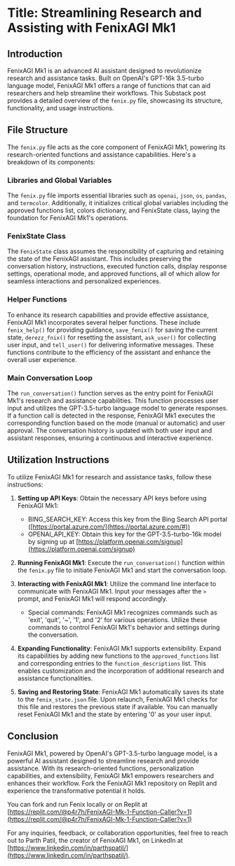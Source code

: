 # Title: Streamlining Research and Assisting with FenixAGI Mk1

## Introduction

FenixAGI Mk1 is an advanced AI assistant designed to revolutionize research and assistance tasks. Built on OpenAI's GPT-16k 3.5-turbo language model, FenixAGI Mk1 offers a range of functions that can aid researchers and help streamline their workflows. This Substack post provides a detailed overview of the `fenix.py` file, showcasing its structure, functionality, and usage instructions.

## File Structure

The `fenix.py` file acts as the core component of FenixAGI Mk1, powering its research-oriented functions and assistance capabilities. Here's a breakdown of its components:

### Libraries and Global Variables

The `fenix.py` file imports essential libraries such as `openai`, `json`, `os`, `pandas`, and `termcolor`. Additionally, it initializes critical global variables including the approved functions list, colors dictionary, and FenixState class, laying the foundation for FenixAGI Mk1's operations.

### FenixState Class

The `FenixState` class assumes the responsibility of capturing and retaining the state of the FenixAGI assistant. This includes preserving the conversation history, instructions, executed function calls, display response settings, operational mode, and approved functions, all of which allow for seamless interactions and personalized experiences.

### Helper Functions

To enhance its research capabilities and provide effective assistance, FenixAGI Mk1 incorporates several helper functions. These include `fenix_help()` for providing guidance, `save_fenix()` for saving the current state, `derezz_fnix()` for resetting the assistant, `ask_user()` for collecting user input, and `tell_user()` for delivering informative messages. These functions contribute to the efficiency of the assistant and enhance the overall user experience.

### Main Conversation Loop

The `run_conversation()` function serves as the entry point for FenixAGI Mk1's research and assistance capabilities. This function processes user input and utilizes the GPT-3.5-turbo language model to generate responses. If a function call is detected in the response, FenixAGI Mk1 executes the corresponding function based on the mode (manual or automatic) and user approval. The conversation history is updated with both user input and assistant responses, ensuring a continuous and interactive experience.

## Utilization Instructions

To utilize FenixAGI Mk1 for research and assistance tasks, follow these instructions:

1. **Setting up API Keys**: Obtain the necessary API keys before using FenixAGI Mk1:
   - BING_SEARCH_KEY: Access this key from the Bing Search API portal ([https://portal.azure.com/](https://portal.azure.com/#))
   - OPENAI_API_KEY: Obtain this key for the GPT-3.5-turbo-16k model by signing up at [https://platform.openai.com/signup](https://platform.openai.com/signup)

2. **Running FenixAGI Mk1**: Execute the `run_conversation()` function within the `fenix.py` file to initiate FenixAGI Mk1 and start the conversation loop.

3. **Interacting with FenixAGI Mk1**: Utilize the command line interface to communicate with FenixAGI Mk1. Input your messages after the `> ` prompt, and FenixAGI Mk1 will respond accordingly.
   - Special commands: FenixAGI Mk1 recognizes commands such as 'exit', 'quit', '~', '1', and '2' for various operations. Utilize these commands to control FenixAGI Mk1's behavior and settings during the conversation.

4. **Expanding Functionality**: FenixAGI Mk1 supports extensibility. Expand its capabilities by adding new functions to the `approved_functions` list and corresponding entries to the `function_descriptions` list. This enables customization and the incorporation of additional research and assistance functionalities.

5. **Saving and Restoring State**: FenixAGI Mk1 automatically saves its state to the `fenix_state.json` file. Upon relaunch, FenixAGI Mk1 checks for this file and restores the previous state if available. You can manually reset FenixAGI Mk1 and the state by entering '0' as your user input.

## Conclusion

FenixAGI Mk1, powered by OpenAI's GPT-3.5-turbo language model, is a powerful AI assistant designed to streamline research and provide assistance. With its research-oriented functions, personalization capabilities, and extensibility, FenixAGI Mk1 empowers researchers and enhances their workflow. Fork the FenixAGI Mk1 repository on Replit and experience the transformative potential it holds.

You can fork and run Fenix locally or on Replit at [https://replit.com/@p4r7h/FenixAGI-Mk-1-Function-Caller?v=1](https://replit.com/@p4r7h/FenixAGI-Mk-1-Function-Caller?v=1)

For any inquiries, feedback, or collaboration opportunities, feel free to reach out to Parth Patil, the creator of FenixAGI Mk1, on LinkedIn at [https://www.linkedin.com/in/parthspatil/](https://www.linkedin.com/in/parthspatil/).

